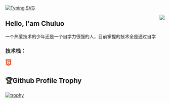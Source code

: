 <a href="https://git.io/typing-svg"><img src="https://readme-typing-svg.demolab.com?font=Fira+Code&size=28&pause=1000&center=&vCenter=&repeat=%E7%9C%9F&random=%E5%81%87&width=435&separator=%3C&lines=printf(%22Hello+World!%5Cn%22);%3C%E6%AC%A2%E8%BF%8E%E6%9D%A5%E5%88%B0%E6%88%91%E7%9A%84%E4%B8%BB%E9%A1%B5" alt="Typing SVG" /></a>

<img align="right" src="https://count.getloli.com/get/@:chuluo0?theme=rule34">
<h2>Hello, I'am Chuluo</h2>
<P>一个热爱技术的少年还是一个自学力很强的人，目前掌握的技术全是通过自学</P>
 <h3>技术栈：</h3>
<a href="https://www.w3school.com.cn/html/html5_intro.asp"><code><img height="20" src="svg/html5-color.svg"></code></a>
 
<h2>🏆Github Profile Trophy</h2>

[![trophy](https://github-profile-trophy.vercel.app/?username=chuluo0&row=2&column=3&theme=radical)](https://github.com/chuluo0/chuluo0)
